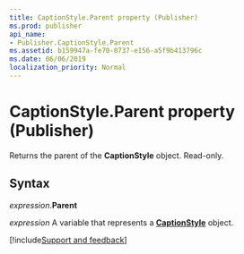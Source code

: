 ```yaml
---
title: CaptionStyle.Parent property (Publisher)
ms.prod: publisher
api_name:
- Publisher.CaptionStyle.Parent
ms.assetid: b159947a-fe70-0737-e156-a5f9b413796c
ms.date: 06/06/2019
localization_priority: Normal
---
```



# CaptionStyle.Parent property (Publisher)

Returns the parent of the **CaptionStyle** object. Read-only.


## Syntax

_expression_.**Parent**

_expression_ A variable that represents a **[CaptionStyle](Publisher.CaptionStyle.md)** object.

[!include[Support and feedback](~/includes/feedback-boilerplate.md)]